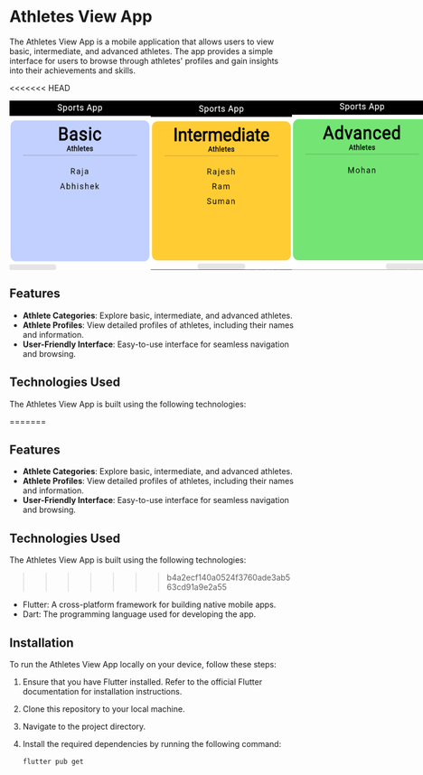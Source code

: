 # Athletes View App

The Athletes View App is a mobile application that allows users to view basic, intermediate, and advanced athletes. The app provides a simple interface for users to browse through athletes' profiles and gain insights into their achievements and skills.

<<<<<<< HEAD
<div style="display: flex; justify-content: space-between;">
  <img src="screenshots/basic.png" alt="Image 1" width="250" height="300"/>
  <img src="screenshots/intermediate.png" alt="Image 2" width="250" height="300"/>
  <img src="screenshots/advanced.png" alt="Image 3" width="250" height="300"/>
</div>


## Features

- **Athlete Categories**: Explore basic, intermediate, and advanced athletes.
- **Athlete Profiles**: View detailed profiles of athletes, including their names and information.
- **User-Friendly Interface**: Easy-to-use interface for seamless navigation and browsing.

## Technologies Used

The Athletes View App is built using the following technologies:

=======
## Features

- **Athlete Categories**: Explore basic, intermediate, and advanced athletes.
- **Athlete Profiles**: View detailed profiles of athletes, including their names and information.
- **User-Friendly Interface**: Easy-to-use interface for seamless navigation and browsing.

## Technologies Used

The Athletes View App is built using the following technologies:

>>>>>>> b4a2ecf140a0524f3760ade3ab563cd91a9e2a55
- Flutter: A cross-platform framework for building native mobile apps.
- Dart: The programming language used for developing the app.

## Installation

To run the Athletes View App locally on your device, follow these steps:

1. Ensure that you have Flutter installed. Refer to the official Flutter documentation for installation instructions.

2. Clone this repository to your local machine.

3. Navigate to the project directory.

4. Install the required dependencies by running the following command:

   ```bash
   flutter pub get
